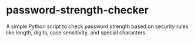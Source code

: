 # password-strength-checker
A simple Python script to check password strength based on security rules like length, digits, case sensitivity, and special characters.
